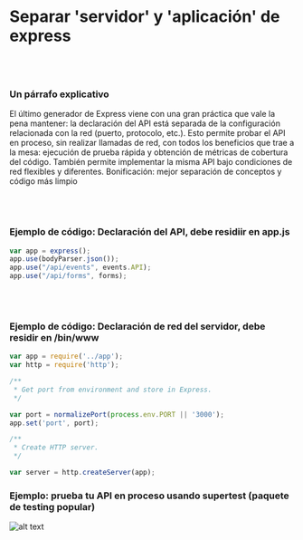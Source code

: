 # Separar 'servidor' y 'aplicación' de express

<br/><br/>

### Un párrafo explicativo

El último generador de Express viene con una gran práctica que vale la pena mantener: la declaración del API está separada de la configuración relacionada con la red (puerto, protocolo, etc.). Esto permite probar el API en proceso, sin realizar llamadas de red, con todos los beneficios que trae a la mesa: ejecución de prueba rápida y obtención de métricas de cobertura del código. También permite implementar la misma API bajo condiciones de red flexibles y diferentes. Bonificación: mejor separación de conceptos y código más limpio

<br/><br/>

### Ejemplo de código: Declaración del API, debe residiir en app.js
```javascript
var app = express();
app.use(bodyParser.json());
app.use("/api/events", events.API);
app.use("/api/forms", forms);

```
<br/><br/>

### Ejemplo de código: Declaración de red del servidor, debe residir en /bin/www
```javascript
var app = require('../app');
var http = require('http');

/**
 * Get port from environment and store in Express.
 */

var port = normalizePort(process.env.PORT || '3000');
app.set('port', port);

/**
 * Create HTTP server.
 */

var server = http.createServer(app);

```
### Ejemplo: prueba tu API en proceso usando supertest (paquete de testing popular)
![alt text](https://github.com/i0natan/nodebestpractices/blob/master/assets/images/supertestinprocess.PNG "In process testing with Supertest")
